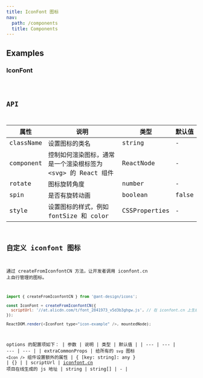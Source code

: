 ```yaml
---
title: IconFont 图标
nav:
  path: /components
  title: Components
---
```


## Examples

### IconFont

<code src="./demo/iconfont.tsx" />

## API

| 属性      | 说明                                                           | 类型          | 默认值 |
| --------- | -------------------------------------------------------------- | ------------- | ------ |
| className | 设置图标的类名                                                 | string        | -      |
| component | 控制如何渲染图标，通常是一个渲染根标签为 \<svg\> 的 React 组件 | ReactNode     | -      |
| rotate    | 图标旋转角度                                                   | number        | -      |
| spin      | 是否有旋转动画                                                 | boolean       | false  |
| style     | 设置图标的样式，例如 fontSize 和 color                         | CSSProperties | -      |

## 自定义 iconfont 图标

通过 createFromIconfontCN 方法，让开发者调用 iconfont.cn 上自行管理的图标。

```js
import { createFromIconfontCN } from '@ant-design/icons';

const IconFont = createFromIconfontCN({
  scriptUrl: '//at.alicdn.com/t/font_2841973_v5d3b3ghgw.js', // 在 iconfont.cn 上生成
});

ReactDOM.render(<IconFont type="icon-example" />, mountedNode);
```

options 的配置项如下：
| 参数 | 说明 | 类型 | 默认值 |
| --- | --- | --- | --- |
| extraCommonProps | 给所有的 `svg` 图标 `<Icon />` 组件设置额外的属性 | { \[key: string]: any } | {} |
| scriptUrl | [iconfont.cn](http://iconfont.cn/) 项目在线生成的 js 地址 | string \| string\[] | - |

<style>
 [id^=components-icon-demo-] > span{
   margin-right: 8px;
   font-size: 30px;
 }
</style>
